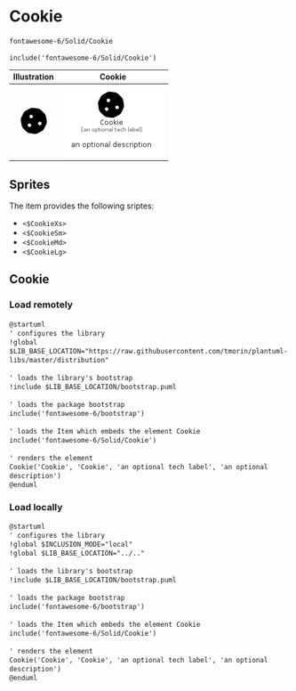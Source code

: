 # Cookie


```text
fontawesome-6/Solid/Cookie
```

```text
include('fontawesome-6/Solid/Cookie')
```



| Illustration | Cookie |
| :---: | :---: |
| ![illustration for Illustration](../../fontawesome-6/Solid/Cookie.png) | ![illustration for Cookie](../../fontawesome-6/Solid/Cookie.Local.png) |



## Sprites
The item provides the following sriptes:

- `<$CookieXs>`
- `<$CookieSm>`
- `<$CookieMd>`
- `<$CookieLg>`





## Cookie

### Load remotely
```plantuml
@startuml
' configures the library
!global $LIB_BASE_LOCATION="https://raw.githubusercontent.com/tmorin/plantuml-libs/master/distribution"

' loads the library's bootstrap
!include $LIB_BASE_LOCATION/bootstrap.puml

' loads the package bootstrap
include('fontawesome-6/bootstrap')

' loads the Item which embeds the element Cookie
include('fontawesome-6/Solid/Cookie')

' renders the element
Cookie('Cookie', 'Cookie', 'an optional tech label', 'an optional description')
@enduml
```

### Load locally
```plantuml
@startuml
' configures the library
!global $INCLUSION_MODE="local"
!global $LIB_BASE_LOCATION="../.."

' loads the library's bootstrap
!include $LIB_BASE_LOCATION/bootstrap.puml

' loads the package bootstrap
include('fontawesome-6/bootstrap')

' loads the Item which embeds the element Cookie
include('fontawesome-6/Solid/Cookie')

' renders the element
Cookie('Cookie', 'Cookie', 'an optional tech label', 'an optional description')
@enduml
```

